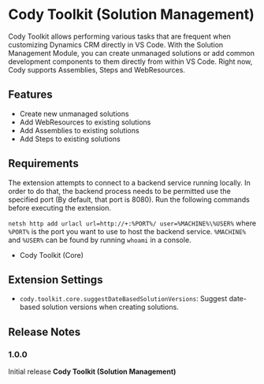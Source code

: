 # Cody Toolkit (Solution Management)

Cody Toolkit allows performing various tasks that are frequent when customizing Dynamics CRM directly in VS Code.
With the Solution Management Module, you can create unmanaged solutions or add common development components to them
directly from within VS Code. Right now, Cody supports Assemblies, Steps and WebResources.

## Features

-   Create new unmanaged solutions
-   Add WebResources to existing solutions
-   Add Assemblies to existing solutions
-   Add Steps to existing solutions

## Requirements

The extension attempts to connect to a backend service running locally. In order to do that, the backend process needs
to be permitted use the specified port (By default, that port is 8080).
Run the following commands before executing the extension.

`netsh http add urlacl url=http://+:%PORT%/ user=%MACHINE%\%USER%` where `%PORT%` is the port you want to use to
host the backend service. `%MACHINE%` and `%USER%` can be found by running `whoami` in a console.

-   Cody Toolkit (Core)

## Extension Settings

-   `cody.toolkit.core.suggestDateBasedSolutionVersions`: Suggest date-based solution versions when creating solutions.

## Release Notes

### 1.0.0

Initial release **Cody Toolkit (Solution Management)**

